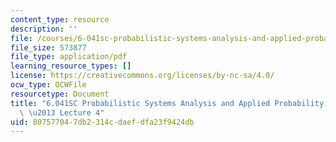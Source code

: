 ```yaml
---
content_type: resource
description: ''
file: /courses/6-041sc-probabilistic-systems-analysis-and-applied-probability-fall-2013/807577047db2314cdaefdfa23f9424db_MIT6_041SCF13_lec04_300k.pdf
file_size: 573877
file_type: application/pdf
learning_resource_types: []
license: https://creativecommons.org/licenses/by-nc-sa/4.0/
ocw_type: OCWFile
resourcetype: Document
title: "6.041SC Probabilistic Systems Analysis and Applied Probability, Fall 2013Transcript\
  \ \u2013 Lecture 4"
uid: 80757704-7db2-314c-daef-dfa23f9424db
---
```

